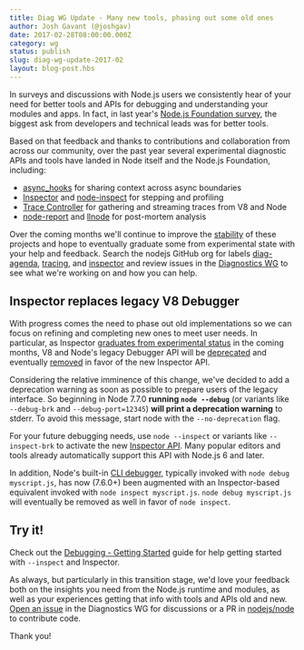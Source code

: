 ```yaml
---
title: Diag WG Update - Many new tools, phasing out some old ones
author: Josh Gavant (@joshgav)
date: 2017-02-28T08:00:00.000Z
category: wg
status: publish
slug: diag-wg-update-2017-02
layout: blog-post.hbs
---
```


In surveys and discussions with Node.js users we consistently hear of your need
for better tools and APIs for debugging and understanding your modules and apps.
In fact, in last year's [Node.js Foundation survey][], the biggest ask from
developers and technical leads was for better tools.

[Node.js Foundation survey]: https://nodejs.org/static/documents/2016-survey-report.pdf

Based on that feedback and thanks to contributions and collaboration from across
our community, over the past year several experimental diagnostic APIs and tools
have landed in Node itself and the Node.js Foundation, including:

* [async_hooks][] for sharing context across async boundaries
* [Inspector][] and [node-inspect][] for stepping and profiling 
* [Trace Controller][] for gathering and streaming traces from V8 and Node
* [node-report][] and [llnode][] for post-mortem analysis

[async_hooks]: https://github.com/nodejs/node/pull/8531
[Inspector]: https://github.com/nodejs/node/issues?utf8=%E2%9C%93&q=label%3Ainspector%20
[node-inspect]: https://github.com/nodejs/node-inspect
[Trace Controller]: https://github.com/nodejs/node/pull/9304
[node-report]: https://github.com/nodejs/node-report
[llnode]: https://github.com/nodejs/llnode

Over the coming months we'll continue to improve the [stability][] of these projects
and hope to eventually graduate some from experimental state with your help and
feedback. Search the nodejs GitHub org for labels [diag-agenda][],
[tracing][], and [inspector][] and review issues in the [Diagnostics WG][] to
see what we're working on and how you can help.

[stability]: https://nodejs.org/dist/latest-v7.x/docs/api/documentation.html#documentation_stability_index
[diag-agenda]: https://github.com/search?q=org%3Anodejs+label%3A%22diag-agenda%22&type=Issues
[tracing]: https://github.com/search?utf8=✓&q=org%3Anodejs+label%3A"tracing"+is%3Aopen&type=Issues
[inspector]: https://github.com/search?utf8=✓&q=org%3Anodejs+label%3A"inspector"+is%3Aopen&type=Issues
[Diagnostics WG]: https://github.com/nodejs/diagnostics/issues

## Inspector replaces legacy V8 Debugger

With progress comes the need to phase out old implementations so we can focus on
refining and completing new ones to meet user needs. In particular, as Inspector
[graduates from experimental status](https://github.com/nodejs/node/issues/11421)
in the coming months, V8 and Node's legacy Debugger API will be
[deprecated](https://github.com/nodejs/node/pull/10970) and eventually
[removed](https://github.com/nodejs/node/issues/9789) in favor of the new
Inspector API.

Considering the relative imminence of this change, we've decided to add a deprecation
warning as soon as possible to prepare users of the legacy interface. So beginning
in Node 7.7.0 **running `node --debug`** (or variants like `--debug-brk` and
`--debug-port=12345`) **will print a deprecation warning** to stderr. To avoid
this message, start node with the `--no-deprecation` flag.

For your future debugging needs, use `node --inspect` or variants like `--inspect-brk`
to activate the new [Inspector API][]. Many popular editors and tools already
automatically support this API with Node.js 6 and later.

In addition, Node's built-in [CLI debugger][], typically invoked with `node
debug myscript.js`, has now (7.6.0+) been augmented with an Inspector-based
equivalent invoked with `node inspect myscript.js`. `node debug myscript.js` will
eventually be removed as well in favor of `node inspect`.

[Inspector API]: https://chromedevtools.github.io/debugger-protocol-viewer/v8/
[CLI debugger]: https://nodejs.org/docs/v7.6.0/api/debugger.html

## Try it!

Check out the [Debugging - Getting Started][] guide for help getting started
with `--inspect` and Inspector.

As always, but particularly in this transition stage, we'd love your feedback
both on the insights you need from the Node.js runtime and modules, as well as
your experiences getting that info with tools and APIs old and new. [Open an
issue][] in the Diagnostics WG for discussions or a PR in [nodejs/node][] to
contribute code.

[Debugging - Getting Started]: http://nodejs.org/en/docs/guides/debugging_getting_started
[Open an issue]: https://github.com/nodejs/diagnostics/issues/new
[nodejs/node]: https://github.com/nodejs/node

Thank you!
